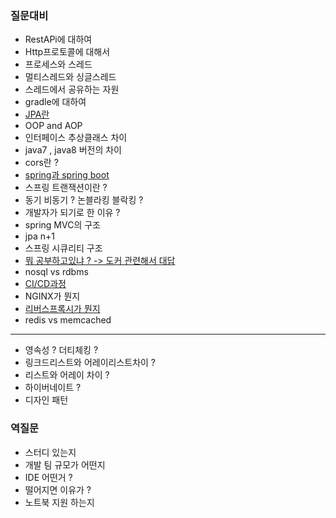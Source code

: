 ### 질문대비
* RestAPi에 대하여 
* Http프로토콜에 대해서 
* 프로세스와 스레드
* 멀티스레드와 싱글스레드
* 스레드에서 공유하는 자원
* gradle에 대하여
* [JPA란](https://github.com/Minkyu222341/studyAndAlgorithm/blob/master/src/main/java/com/sparta/study/JPA.md)
* OOP and AOP 
* 인터페이스 추상클래스 차이
* java7 , java8 버전의 차이 
* cors란 ?
* [spring과 spring boot](https://github.com/Minkyu222341/studyAndAlgorithm/blob/master/src/main/java/com/sparta/study/Spring%20Springboot.md)
* 스프링 트랜잭션이란 ? 
* 동기 비동기 ? 논블라킹 블락킹 ? 
* 개발자가 되기로 한 이유 ?
* spring MVC의 구조
* jpa n+1 
* 스프링 시큐리티 구조 
* [뭐 공부하고있냐 ? -> 도커 관련해서 대답](https://github.com/Minkyu222341/studyAndAlgorithm/blob/master/src/main/java/com/sparta/study/%EB%8F%84%EC%BB%A4.md)
* nosql vs rdbms
* [CI/CD과정](https://github.com/Minkyu222341/studyAndAlgorithm/blob/master/src/main/java/com/sparta/study/CICD.md)
* NGINX가 뭔지
* [리버스프록시가 뭔지](https://github.com/Minkyu222341/studyAndAlgorithm/blob/master/src/main/java/com/sparta/study/%ED%94%84%EB%A1%9D%EC%8B%9C%EC%84%9C%EB%B2%84.md)
* redis vs memcached

---

* 영속성 ? 더티체킹 ?
* 링크드리스트와 어레이리스트차이 ? 
* 리스트와 어레이 차이 ?
* 하이버네이트 ? 
* 디자인 패턴

### 역질문
* 스터디 있는지
* 개발 팀 규모가 어떤지
* IDE 어떤거 ?
* 떨어지면 이유가 ? 
* 노트북 지원 하는지 
